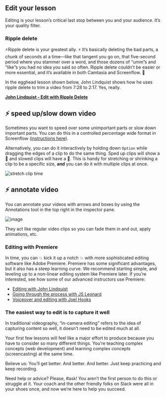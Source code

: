 ## Edit your lesson
Editing is your lesson’s critical last stop between you and your audience. It’s your quality filter.

### Ripple delete

⚡️Ripple delete is your greatest ally. ⚡️ It’s basically deleting the bad parts, a chunk of seconds at a time—like that tangent you go on, that five-second period where you stammer over a word, and those dozens of “umm”s and “like”s you had no idea you said so often. Ripple delete couldn’t be easier or more essential, and it’s available in both Camtasia and Screenflow. 🙌

In the egghead lesson shown below, John Lindquist shows how he uses ripple delete to trim a video from 7:28 to 2:17. Yes, really.

**[John Lindquist - Edit with Ripple Delete](https://egghead.io/lessons/tools-edit-with-ripple-delete)**


## ⚡️ speed up/slow down video

Sometimes you want to speed over some unimportant parts or slow down important parts. You can do this in a controlled percentage wide format in Screenflow ([instructions here](https://www.youtube.com/watch?v=Pu4b-ECFAYk)).

Alternatively, you can do it interactively by holding down `Option` while dragging the edges of a clip to do the same thing. Sped up clips will show a :rabbit2: and slowed clips will have a :turtle:. This is handy for stretching or shrinking a clip to be a specific size, **and** you can do it with multiple clips at once.

![stretch clip time](https://user-images.githubusercontent.com/6764957/52251445-fb72e480-28a0-11e9-8b32-304670ce2e0e.gif)

## ⚡️ annotate video

You can annotate your videos with arrows and boxes by using the Annotations tool in the top right in the inspector pane.

![image](https://user-images.githubusercontent.com/6764957/52251395-ad5de100-28a0-11e9-9b18-e80056582711.png)

They act like regular video clips so you can fade them in and out, apply animations, etc.

### Editing with Premiere

In time, you can 💥 kick it up a notch 💥 with more sophisticated editing software like Adobe Premiere. Premiere has some significant advantages, but it also has a steep learning curve. We recommend starting simple, and leveling up to a non-linear editing system like Premiere later. If you’re interested, see how some of our advanced instructors use Premiere:

- [Editing with John Lindquist](https://www.youtube.com/watch?v=_YqhKP-yZzo&index=1&list=PL219naRJXQKbQJ60WxsuGfTFv7_fvna51)
- [Going through the process with JS Leonard](https://www.youtube.com/watch?v=faINApx4-4g&list=PL219naRJXQKbQJ60WxsuGfTFv7_fvna51&index=2)
- [Voiceover and editing with Joel Hooks](https://www.youtube.com/watch?v=faINApx4-4g&list=PL219naRJXQKbQJ60WxsuGfTFv7_fvna51&index=2)

### The easiest way to edit is to capture it well

In traditional videography, “in-camera editing” refers to the idea of capturing content so well, it doesn’t need to be edited much at all.

Your first few lessons will feel like a major effort to produce because you have to consider so many different things. You’re teaching complex concepts (web development) and learning complex concepts (screencasting) at the same time.

Believe us: You’ll get better. And better. And better. Just keep practicing and keep recording.

Need help or advice? Please, #ask! You aren’t the first person to do this or struggle at it. Your coach and the other friendly folks on Slack were all in your shoes once, and now we’re here to help you succeed.
